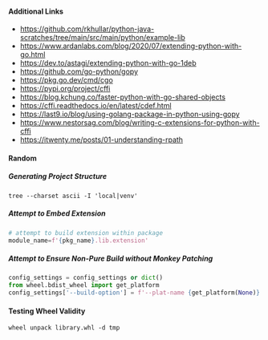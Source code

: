#### Additional Links
- https://github.com/rkhullar/python-java-scratches/tree/main/src/main/python/example-lib
- https://www.ardanlabs.com/blog/2020/07/extending-python-with-go.html
- https://dev.to/astagi/extending-python-with-go-1deb
- https://github.com/go-python/gopy
- https://pkg.go.dev/cmd/cgo
- https://pypi.org/project/cffi
- https://blog.kchung.co/faster-python-with-go-shared-objects
- https://cffi.readthedocs.io/en/latest/cdef.html
- https://last9.io/blog/using-golang-package-in-python-using-gopy
- https://www.nestorsag.com/blog/writing-c-extensions-for-python-with-cffi
- https://itwenty.me/posts/01-understanding-rpath

#### Random
##### Generating Project Structure
```shell
tree --charset ascii -I 'local|venv'
```

##### Attempt to Embed Extension
```python
# attempt to build extension within package
module_name=f'{pkg_name}.lib.extension'
```

##### Attempt to Ensure Non-Pure Build without Monkey Patching
```python
config_settings = config_settings or dict()
from wheel.bdist_wheel import get_platform
config_settings['--build-option'] = f'--plat-name {get_platform(None)} --py-limited-api cp312'
```

#### Testing Wheel Validity
```shell
wheel unpack library.whl -d tmp
```
